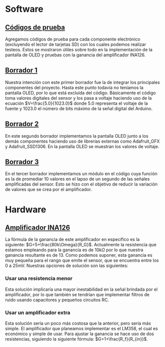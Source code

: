# Software
## [Códigos de prueba](https://github.com/leomachiavello/FundBio2024-2/tree/main/Software/c%C3%B3digos_prueba)
Agregamos códigos de prueba para cada componente electrónico (excluyendo el lector de tarjetas SD) con los cuales podemos realizar testeos. Estos se mostraron útiles sobre todo en la implementación de la pantalla de OLED y pruebas con la ganancia del amplificador INA126.
## [Borrador 1](https://github.com/leomachiavello/FundBio2024-2/tree/main/Software/borradores/borrador1)
Nuestra intención con este primer borrador fue la de integrar los principales componentes del proyecto. Hasta este punto todavía no teníamos la pantalla OLED, por lo que está excluída del código. Básicamente el código toma valores digitales del sensor y los pasa a voltaje haciendo uso de la ecuación $V=\frac{5.0}{1023.0}$ donde 5.0 representa el voltaje de la fuente y 1023.0 el número de bits máximo de la señal digital del Arduino. 
## [Borrador 2](https://github.com/leomachiavello/FundBio2024-2/tree/main/Software/borradores/borrador2)
En este segundo borrador implementamos la pantalla OLED junto a los demás componentes haciendo uso de librerías externas como Adafruit_GFX y Adafruit_SSD1306. En la pantalla OLED se muestran los valores de voltaje.
## [Borrador 3](https://github.com/leomachiavello/FundBio2024-2/tree/main/Software/borradores/borrador3)
En el tercer borrador implementamos un módulo en el código cuya función es la de promediar 10 valores en el lapso de un segundo de las señales amplificadas del sensor. Esto se hizo con el objetivo de reducir la variación de valores que se crea por el amplificador. 
# Hardware
## [Amplificador INA126](https://github.com/leomachiavello/FundBio2024-2/blob/main/Hardware/Datasheets/INA126_datasheet.pdf)
La fórmula de la ganancia de este amplificador en específico es la siguiente: 
$G=5+\frac{80k\Omega}{R_G}$. Actualmente la resistencia que estamos empleando para la ganancia es de $10k\Omega$ por lo que nuestra ganancia resultante es de 13. Como podemos suponer, esta ganancia es muy pequeña para el rango que emite el sensor, que se encuentra entre los 0 a 25mV. Nuestras opciones de solución son las siguientes:
### Usar una resistencia menor 
Esta solución implicaría una mayor inestabilidad en la señal brindada por el amplificador, por lo que también se tendrían que implementar filtros de ruido usando capacitores y pequeños circuitos RC.
### Usar un amplificador extra
Esta solución sería un poco más costosa que la anterior, pero sería más simple. El amplificador que planeamos implementar es el LM358, el cual es económico y simple de usar. Para ajustar la ganancia se hace uso de dos resistencias, siguiendo la siguiente fórmula: $G=1+\frac{R_f}{R_{in}}$.
